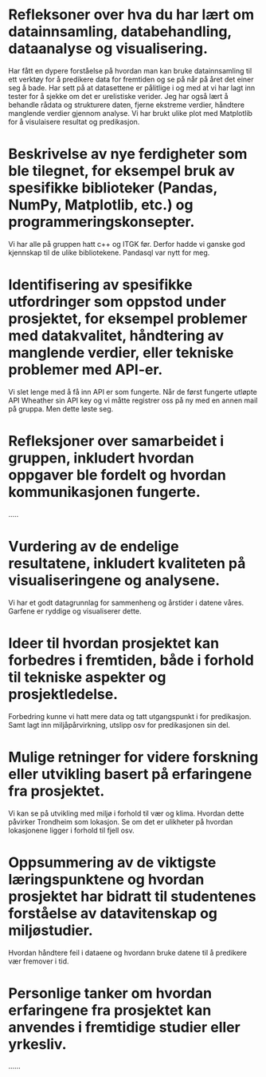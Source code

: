 # Refleksoner over hva du har lært om datainnsamling, databehandling, dataanalyse og visualisering.
Har fått en dypere forståelse på hvordan man kan bruke datainnsamling til ett verktøy for å predikere data for fremtiden og se på når på året det einer seg å bade. Har sett på at datasettene er pålitlige i og med at vi har lagt inn tester for å sjekke om det er urelistiske verider. Jeg har også lært å behandle rådata og strukturere daten, fjerne ekstreme verdier, håndtere manglende verdier gjennom analyse. Vi har brukt ulike plot med Matplotlib for å visulaisere resultat og predikasjon.





# Beskrivelse av nye ferdigheter som ble tilegnet, for eksempel bruk av spesifikke biblioteker (Pandas, NumPy, Matplotlib, etc.) og programmeringskonsepter.
Vi har alle på gruppen hatt c++ og ITGK før. Derfor hadde vi ganske god kjennskap til de ulike bibliotekene. Pandasql var nytt for meg.

# Identifisering av spesifikke utfordringer som oppstod under prosjektet, for eksempel problemer med datakvalitet, håndtering av manglende verdier, eller tekniske problemer med API-er.
Vi slet lenge med å få inn API er som fungerte. Når de først fungerte utløpte API Wheather sin API key og vi måtte registrer oss på ny med en annen mail på gruppa. Men dette løste seg. 


# Refleksjoner over samarbeidet i gruppen, inkludert hvordan oppgaver ble fordelt og hvordan kommunikasjonen fungerte.

.....



# Vurdering av de endelige resultatene, inkludert kvaliteten på visualiseringene og analysene.

Vi har et godt datagrunnlag for sammenheng og årstider i datene våres. Garfene er ryddige og visualiserer dette. 


# Ideer til hvordan prosjektet kan forbedres i fremtiden, både i forhold til tekniske aspekter og prosjektledelse.

Forbedring kunne vi hatt mere data og tatt utgangspunkt i for predikasjon. Samt lagt inn miljåpårvirkning, utslipp osv for predikasjonen sin del.

# Mulige retninger for videre forskning eller utvikling basert på erfaringene fra prosjektet.
Vi kan se på utvikling med miljø i forhold til vær og klima. Hvordan dette påvirker Trondheim som lokasjon. Se om det er ulikheter på hvordan lokasjonene ligger i forhold til fjell osv.

# Oppsummering av de viktigste læringspunktene og hvordan prosjektet har bidratt til studentenes forståelse av datavitenskap og miljøstudier.

Hvordan håndtere feil i dataene og hvordann bruke datene til å predikere vær fremover i tid. 
# Personlige tanker om hvordan erfaringene fra prosjektet kan anvendes i fremtidige studier eller yrkesliv.
......